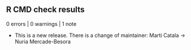 ## R CMD check results

0 errors | 0 warnings | 1 note

* This is a new release.
There is a change of maintainer: Marti Catala -> Nuria Mercade-Besora
